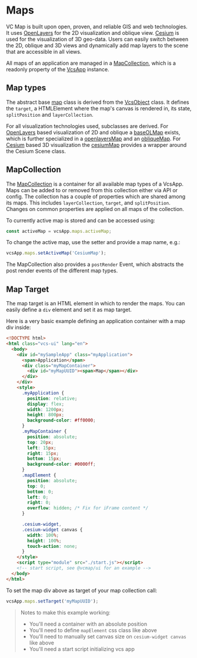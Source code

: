 # Maps

VC Map is built upon open, proven, and reliable GIS and web technologies.
It uses [OpenLayers](https://github.com/openlayers/openlayers) for the 2D visualization and oblique view.
[Cesium](https://github.com/cesiumGS/cesium/) is used for the visualization of 3D geo-data.
Users can easily switch between the 2D, oblique and 3D views and dynamically add map layers to the scene that are accessible in all views.

All maps of an application are managed in a [MapCollection](../src/util/mapCollection.js), which is a readonly property of the [VcsApp](../src/vcsApp.js) instance.

## Map types

The abstract base [map](../src/map/vcsMap.js) class is derived from the [VcsObject](../src/vcsObject.js) class.
It defines the `target`, a HTMLElement where the map's canvas is rendered in, its state, `splitPosition` and `layerCollection`.

For all visualization technologies used, subclasses are derived.
For [OpenLayers](https://github.com/openlayers/openlayers) based visualization of 2D and oblique a [baseOLMap](../src/map/baseOLMap.js) exists, which is further specialized in a [openlayersMap](../src/map/openlayersMap.js) and an [obliqueMap](../src/map/obliqueMap.js).
For [Cesium](https://github.com/cesiumGS/cesium/) based 3D visualization the [cesiumMap](../src/map/cesiumMap.js) provides a wrapper around the Cesium Scene class.

## MapCollection

The [MapCollection](../src/util/mapCollection.js) is a container for all available map types of a VcsApp.
Maps can be added to or removed from this collection either via API or config.
The collection has a couple of properties which are shared among its maps.
This includes `layerCollection`, `target`, and `splitPosition`.
Changes on common properties are applied on all maps of the collection.

To currently active map is stored and can be accessed using:

```js
const activeMap = vcsApp.maps.activeMap;
```

To change the active map, use the setter and provide a map name, e.g.:

```js
vcsApp.maps.setActiveMap('CesiumMap');
```

The MapCollection also provides a `postRender` Event, which abstracts the post render events of the different map types.

## Map Target

The map target is an HTML element in which to render the maps.
You can easily define a `div` element and set it as map target.

Here is a very basic example defining an application container with a map div inside:

```html
<!DOCTYPE html>
<html class="vcs-ui" lang="en">
  <body>
    <div id="mySampleApp" class="myApplication">
      <span>Application</span>
      <div class="myMapContainer">
        <div id="myMapUUID"><span>Map</span></div>
      </div>
    </div>
    <style>
      .myApplication {
        position: relative;
        display: flex;
        width: 1200px;
        height: 800px;
        background-color: #ff0000;
      }
      .myMapContainer {
        position: absolute;
        top: 20px;
        left: 15px;
        right: 15px;
        bottom: 15px;
        background-color: #0000ff;
      }
      .mapElement {
        position: absolute;
        top: 0;
        bottom: 0;
        left: 0;
        right: 0;
        overflow: hidden; /* Fix for iFrame content */
      }

      .cesium-widget,
      .cesium-widget canvas {
        width: 100%;
        height: 100%;
        touch-action: none;
      }
    </style>
    <script type="module" src="./start.js"></script>
    <!-- start script, see @vcmap/ui for an example -->
  </body>
</html>
```

To set the map div above as target of your map collection call:

```js
vcsApp.maps.setTarget('myMapUUID');
```

> Notes to make this example working:
>
> - You'll need a container with an absolute position
> - You'll need to define `mapElement` css class like above
> - You'll need to manually set canvas size on `cesium-widget canvas` like above
> - You'll need a start script initializing vcs app

